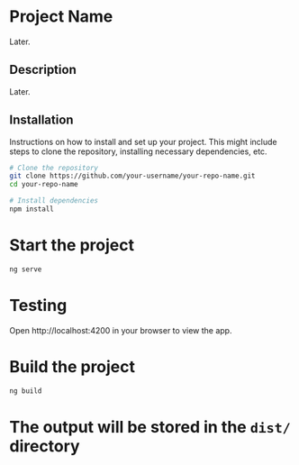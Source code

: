 # Project Name

Later.

## Description

Later.

## Installation

Instructions on how to install and set up your project. This might include steps to clone the repository, installing necessary dependencies, etc.

```bash
# Clone the repository
git clone https://github.com/your-username/your-repo-name.git
cd your-repo-name

# Install dependencies
npm install
```

# Start the project
```bash
ng serve
```

# Testing
Open http://localhost:4200 in your browser to view the app.

# Build the project
```bash
ng build
```
# The output will be stored in the `dist/` directory
